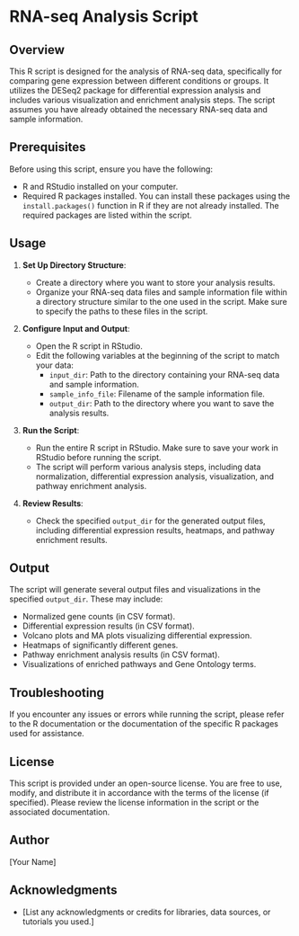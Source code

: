# RNA-seq Analysis Script

## Overview

This R script is designed for the analysis of RNA-seq data, specifically for comparing gene expression between different conditions or groups. It utilizes the DESeq2 package for differential expression analysis and includes various visualization and enrichment analysis steps. The script assumes you have already obtained the necessary RNA-seq data and sample information.

## Prerequisites

Before using this script, ensure you have the following:

- R and RStudio installed on your computer.
- Required R packages installed. You can install these packages using the `install.packages()` function in R if they are not already installed. The required packages are listed within the script.

## Usage

1. **Set Up Directory Structure**:

   - Create a directory where you want to store your analysis results.
   - Organize your RNA-seq data files and sample information file within a directory structure similar to the one used in the script. Make sure to specify the paths to these files in the script.

2. **Configure Input and Output**:

   - Open the R script in RStudio.
   - Edit the following variables at the beginning of the script to match your data:
     - `input_dir`: Path to the directory containing your RNA-seq data and sample information.
     - `sample_info_file`: Filename of the sample information file.
     - `output_dir`: Path to the directory where you want to save the analysis results.

3. **Run the Script**:

   - Run the entire R script in RStudio. Make sure to save your work in RStudio before running the script.
   - The script will perform various analysis steps, including data normalization, differential expression analysis, visualization, and pathway enrichment analysis.

4. **Review Results**:

   - Check the specified `output_dir` for the generated output files, including differential expression results, heatmaps, and pathway enrichment results.

## Output

The script will generate several output files and visualizations in the specified `output_dir`. These may include:

- Normalized gene counts (in CSV format).
- Differential expression results (in CSV format).
- Volcano plots and MA plots visualizing differential expression.
- Heatmaps of significantly different genes.
- Pathway enrichment analysis results (in CSV format).
- Visualizations of enriched pathways and Gene Ontology terms.

## Troubleshooting

If you encounter any issues or errors while running the script, please refer to the R documentation or the documentation of the specific R packages used for assistance.

## License

This script is provided under an open-source license. You are free to use, modify, and distribute it in accordance with the terms of the license (if specified). Please review the license information in the script or the associated documentation.

## Author

[Your Name]

## Acknowledgments

- [List any acknowledgments or credits for libraries, data sources, or tutorials you used.]
